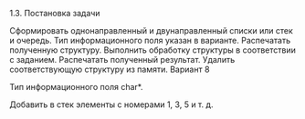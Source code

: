 1.3. Постановка задачи

Сформировать однонаправленный и двунаправленный списки или стек и очередь. Тип информационного поля указан в варианте.
Распечатать полученную структуру.
Выполнить обработку структуры в соответствии с заданием.
Распечатать полученный результат.
Удалить соответствующую структуру из памяти.
Вариант 8

Тип информационного поля char*.

Добавить в стек элементы с номерами 1, 3, 5 и т. д.
